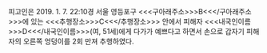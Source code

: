 피고인은 2019. 1. 7. 22:10경 서울 영등포구 <<<구아래주소>>>B<<</구아래주소>>>에 있는 <<<추행장소>>>C<<</추행장소>>> 안에서 피해자 <<<내국인이름>>>D<<</내국인이름>>>(여, 51세)에게 다가가 예쁘다고 하면서 손으로 갑자기 피해자의 오른쪽 엉덩이를 2회 만져 추행하였다.